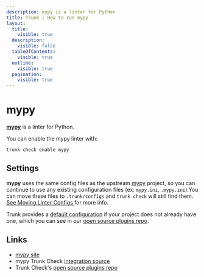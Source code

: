 ```yaml
---
description: mypy is a linter for Python
title: Trunk | How to run mypy
layout:
  title:
    visible: true
  description:
    visible: false
  tableOfContents:
    visible: true
  outline:
    visible: true
  pagination:
    visible: true
---
```


# mypy

[**mypy**](https://github.com/python/mypy#readme) is a linter for Python.

You can enable the mypy linter with:

```shell
trunk check enable mypy
```

## Settings

**mypy** uses the same config files as the
upstream [mypy](https://github.com/python/mypy#readme) project, so you can continue to use any
existing configuration files (ex: `mypy.ini`, `.mypy.ini`).You can move these files to `.trunk/configs` and `trunk check` will still find them. [See Moving Linter Configs ](..#moving-linter-configs) for more info.

Trunk provides a [default configuration](https://github.com/trunk-io/plugins/tree/main/linters/mypy) if your project does not already have one,
which you can see in our [open source plugins repo]().



## Links

* [mypy site](https://github.com/python/mypy#readme)
* mypy Trunk Check [integration source](https://github.com/trunk-io/plugins/tree/main/linters/mypy)
* Trunk Check's [open source plugins repo](https://github.com/trunk-io/plugins/tree/main)
